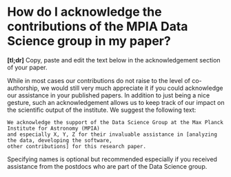 # How do I acknowledge the contributions of the MPIA Data Science group in my paper?


**[tl;dr]** Copy, paste and edit the text below in the acknowledgement section of your paper.


While in most cases our contributions do not raise to the level of co-authorship, we would still very much appreciate it if you could acknowledge our assistance in your published papers. In addition to just being a nice gesture, such an acknowledgement allows us to keep track of  our impact on the scientific output of the institute. We suggest the following text:


```
We acknowledge the support of the Data Science Group at the Max Planck Institute for Astronomy (MPIA)
and especially X, Y, Z for their invaluable assistance in [analyzing the data, developing the software,
other contributions] for this research paper.
```


Specifying names is optional but recommended especially if you received assistance from the postdocs who are part of the Data Science group.
